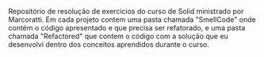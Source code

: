 Repositório de resolução de exercicios do curso de Solid ministrado por Marcoratti.
Em cada projeto contem uma pasta chamada "SmellCode" onde contém o código apresentado e que precisa ser refatorado, e uma pasta chamada "Refactored" que contem o código com a solução que eu desenvolvi dentro dos conceitos aprendidos durante o curso.

